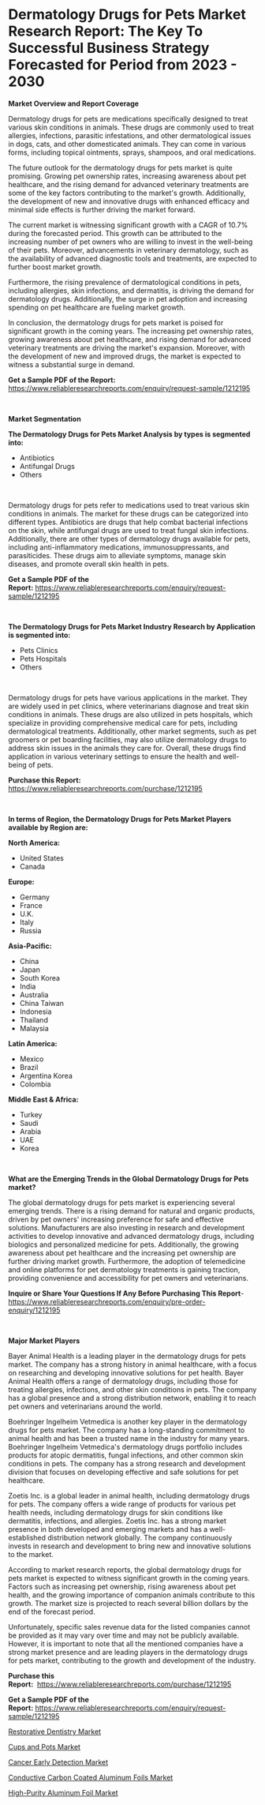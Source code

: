 <p><h1>Dermatology Drugs for Pets Market Research Report: The Key To Successful Business Strategy Forecasted for Period from 2023 - 2030</h1></p><p><strong>Market Overview and Report Coverage</strong></p>
<p><p>Dermatology drugs for pets are medications specifically designed to treat various skin conditions in animals. These drugs are commonly used to treat allergies, infections, parasitic infestations, and other dermatological issues in dogs, cats, and other domesticated animals. They can come in various forms, including topical ointments, sprays, shampoos, and oral medications.</p><p>The future outlook for the dermatology drugs for pets market is quite promising. Growing pet ownership rates, increasing awareness about pet healthcare, and the rising demand for advanced veterinary treatments are some of the key factors contributing to the market's growth. Additionally, the development of new and innovative drugs with enhanced efficacy and minimal side effects is further driving the market forward.</p><p>The current market is witnessing significant growth with a CAGR of 10.7% during the forecasted period. This growth can be attributed to the increasing number of pet owners who are willing to invest in the well-being of their pets. Moreover, advancements in veterinary dermatology, such as the availability of advanced diagnostic tools and treatments, are expected to further boost market growth.</p><p>Furthermore, the rising prevalence of dermatological conditions in pets, including allergies, skin infections, and dermatitis, is driving the demand for dermatology drugs. Additionally, the surge in pet adoption and increasing spending on pet healthcare are fueling market growth.</p><p>In conclusion, the dermatology drugs for pets market is poised for significant growth in the coming years. The increasing pet ownership rates, growing awareness about pet healthcare, and rising demand for advanced veterinary treatments are driving the market's expansion. Moreover, with the development of new and improved drugs, the market is expected to witness a substantial surge in demand.</p></p>
<p><strong>Get a Sample PDF of the Report:</strong> <a href="https://www.reliableresearchreports.com/enquiry/request-sample/1212195">https://www.reliableresearchreports.com/enquiry/request-sample/1212195</a></p>
<p>&nbsp;</p>
<p><strong>Market Segmentation</strong></p>
<p><strong>The Dermatology Drugs for Pets Market Analysis by types is segmented into:</strong></p>
<p><ul><li>Antibiotics</li><li>Antifungal Drugs</li><li>Others</li></ul></p>
<p>&nbsp;</p>
<p><p>Dermatology drugs for pets refer to medications used to treat various skin conditions in animals. The market for these drugs can be categorized into different types. Antibiotics are drugs that help combat bacterial infections on the skin, while antifungal drugs are used to treat fungal skin infections. Additionally, there are other types of dermatology drugs available for pets, including anti-inflammatory medications, immunosuppressants, and parasiticides. These drugs aim to alleviate symptoms, manage skin diseases, and promote overall skin health in pets.</p></p>
<p><strong>Get a Sample PDF of the Report:</strong>&nbsp;<a href="https://www.reliableresearchreports.com/enquiry/request-sample/1212195">https://www.reliableresearchreports.com/enquiry/request-sample/1212195</a></p>
<p>&nbsp;</p>
<p><strong>The Dermatology Drugs for Pets Market Industry Research by Application is segmented into:</strong></p>
<p><ul><li>Pets Clinics</li><li>Pets Hospitals</li><li>Others</li></ul></p>
<p>&nbsp;</p>
<p><p>Dermatology drugs for pets have various applications in the market. They are widely used in pet clinics, where veterinarians diagnose and treat skin conditions in animals. These drugs are also utilized in pets hospitals, which specialize in providing comprehensive medical care for pets, including dermatological treatments. Additionally, other market segments, such as pet groomers or pet boarding facilities, may also utilize dermatology drugs to address skin issues in the animals they care for. Overall, these drugs find application in various veterinary settings to ensure the health and well-being of pets.</p></p>
<p><strong>Purchase this Report:</strong>&nbsp; <a href="https://www.reliableresearchreports.com/purchase/1212195">https://www.reliableresearchreports.com/purchase/1212195</a></p>
<p>&nbsp;</p>
<p><strong>In terms of Region, the Dermatology Drugs for Pets Market Players available by Region are:</strong></p>
<p>
    <p> <strong> North America: </strong>
        <ul>
            <li>United States</li>
            <li>Canada</li>
        </ul>
        </p> 
    <p> <strong> Europe: </strong>
        <ul>
            <li>Germany</li>
            <li>France</li>
            <li>U.K.</li>
            <li>Italy</li>
            <li>Russia</li>
        </ul>
        </p> 
    <p> <strong> Asia-Pacific: </strong>
        <ul>
            <li>China</li>
            <li>Japan</li>
            <li>South Korea</li>
            <li>India</li>
            <li>Australia</li>
            <li>China Taiwan</li>
            <li>Indonesia</li>
            <li>Thailand</li>
            <li>Malaysia</li>
        </ul>
        </p> 
    <p> <strong> Latin America: </strong>
        <ul>
            <li>Mexico</li>
            <li>Brazil</li>
            <li>Argentina Korea</li>
            <li>Colombia</li>
        </ul>
        </p> 
    <p> <strong> Middle East & Africa: </strong>
        <ul>
            <li>Turkey</li>
            <li>Saudi</li>
            <li>Arabia</li>
            <li>UAE</li>
            <li>Korea</li>
        </ul>
    </p>
    </p>
<p>&nbsp;</p>
<p><strong>What are the Emerging Trends in the Global Dermatology Drugs for Pets market?</strong></p>
<p><p>The global dermatology drugs for pets market is experiencing several emerging trends. There is a rising demand for natural and organic products, driven by pet owners' increasing preference for safe and effective solutions. Manufacturers are also investing in research and development activities to develop innovative and advanced dermatology drugs, including biologics and personalized medicine for pets. Additionally, the growing awareness about pet healthcare and the increasing pet ownership are further driving market growth. Furthermore, the adoption of telemedicine and online platforms for pet dermatology treatments is gaining traction, providing convenience and accessibility for pet owners and veterinarians.</p></p>
<p><strong>Inquire or Share Your Questions If Any Before Purchasing This Report</strong>- <a href="https://www.reliableresearchreports.com/enquiry/pre-order-enquiry/1212195">https://www.reliableresearchreports.com/enquiry/pre-order-enquiry/1212195</a></p>
<p>&nbsp;</p>
<p><strong>Major Market Players</strong></p>
<p><p>Bayer Animal Health is a leading player in the dermatology drugs for pets market. The company has a strong history in animal healthcare, with a focus on researching and developing innovative solutions for pet health. Bayer Animal Health offers a range of dermatology drugs, including those for treating allergies, infections, and other skin conditions in pets. The company has a global presence and a strong distribution network, enabling it to reach pet owners and veterinarians around the world.</p><p>Boehringer Ingelheim Vetmedica is another key player in the dermatology drugs for pets market. The company has a long-standing commitment to animal health and has been a trusted name in the industry for many years. Boehringer Ingelheim Vetmedica's dermatology drugs portfolio includes products for atopic dermatitis, fungal infections, and other common skin conditions in pets. The company has a strong research and development division that focuses on developing effective and safe solutions for pet healthcare.</p><p>Zoetis Inc. is a global leader in animal health, including dermatology drugs for pets. The company offers a wide range of products for various pet health needs, including dermatology drugs for skin conditions like dermatitis, infections, and allergies. Zoetis Inc. has a strong market presence in both developed and emerging markets and has a well-established distribution network globally. The company continuously invests in research and development to bring new and innovative solutions to the market.</p><p>According to market research reports, the global dermatology drugs for pets market is expected to witness significant growth in the coming years. Factors such as increasing pet ownership, rising awareness about pet health, and the growing importance of companion animals contribute to this growth. The market size is projected to reach several billion dollars by the end of the forecast period.</p><p>Unfortunately, specific sales revenue data for the listed companies cannot be provided as it may vary over time and may not be publicly available. However, it is important to note that all the mentioned companies have a strong market presence and are leading players in the dermatology drugs for pets market, contributing to the growth and development of the industry.</p></p>
<p><strong>Purchase this Report:</strong>&nbsp;&nbsp;<a href="https://www.reliableresearchreports.com/purchase/1212195">https://www.reliableresearchreports.com/purchase/1212195</a></p>
<p></p>
<p><strong>Get a Sample PDF of the Report:</strong>&nbsp;<a href="https://www.reliableresearchreports.com/enquiry/request-sample/1212195">https://www.reliableresearchreports.com/enquiry/request-sample/1212195</a></p>
<p><p><a href="https://www.linkedin.com/pulse/restorative-dentistry-market-size-share-global-analysis-id58c/">Restorative Dentistry Market</a></p><p><a href="https://medium.com/@jonatanjast6362/cups-and-pots-market-size-growth-forecast-2023-2030-521673f83c7e">Cups and Pots Market</a></p><p><a href="https://medium.com/@anibalstamm1912/cancer-early-detection-market-size-cagr-trends-2024-2030-a3c9729aa29d">Cancer Early Detection Market</a></p><p><a href="https://github.com/rahu1506/Market-Research-Report-List-1/blob/main/conductive-carbon-coated-aluminum-foils-market.md">Conductive Carbon Coated Aluminum Foils Market</a></p><p><a href="https://github.com/rahu1505/Market-Research-Report-List-1/blob/main/high-purity-aluminum-foil-market.md">High-Purity Aluminum Foil Market</a></p></p>